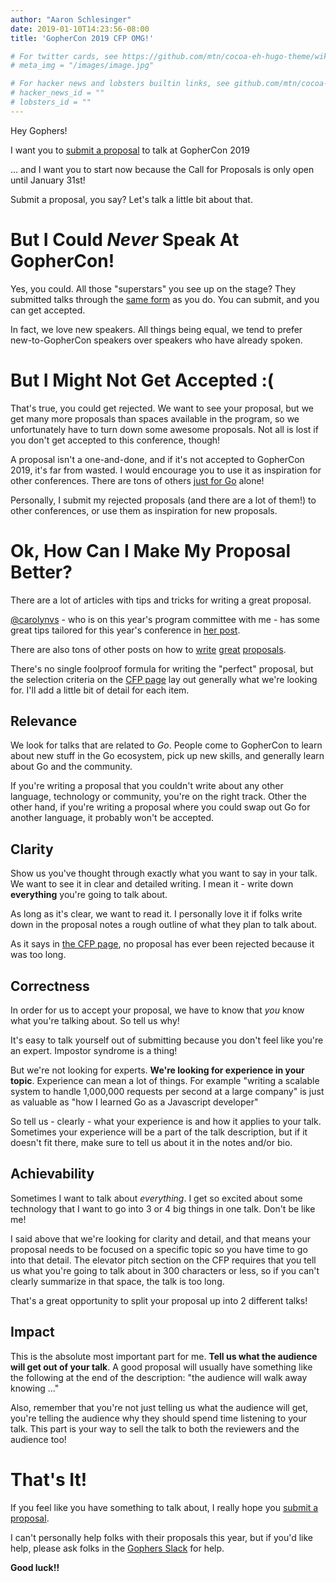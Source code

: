 ```yaml
---
author: "Aaron Schlesinger"
date: 2019-01-10T14:23:56-08:00
title: 'GopherCon 2019 CFP OMG!'

# For twitter cards, see https://github.com/mtn/cocoa-eh-hugo-theme/wiki/Twitter-cards
# meta_img = "/images/image.jpg"

# For hacker news and lobsters builtin links, see github.com/mtn/cocoa-eh-hugo-theme/wiki/Social-Links
# hacker_news_id = ""
# lobsters_id = ""
---
```


Hey Gophers!

I want you to [submit a proposal](https://www.papercall.io/gophercon-2019) to talk at GopherCon 2019

... and I want you to start now because the Call for Proposals is only open until January 31st!

Submit a proposal, you say? Let's talk a little bit about that.

# But I Could _Never_ Speak At GopherCon!

Yes, you could. All those "superstars" you see up on the stage? They submitted talks through the [same form](https://www.papercall.io/gophercon-2019) as you do. You can submit, and you can get accepted.

In fact, we love new speakers. All things being equal, we tend to prefer new-to-GopherCon speakers over speakers who have already spoken.

# But I Might Not Get Accepted :(

That's true, you could get rejected. We want to see your proposal, but we get many more proposals than spaces available in the program, so we unfortunately have to turn down some awesome proposals. Not all is lost if you don't get accepted to this conference, though!

A proposal isn't a one-and-done, and if it's not accepted to GopherCon 2019, it's far from wasted. I would encourage you to use it as inspiration for other conferences. There are tons of others [just for Go](https://github.com/golang/go/wiki/Conferences) alone!

Personally, I submit my rejected proposals (and there are a lot of them!) to other conferences, or use them as inspiration for new proposals.

# Ok, How Can I Make My Proposal Better?

There are a lot of articles with tips and tricks for writing a great proposal.

[@carolynvs](https://twitter.com/carolynvs) - who is on this year's program committee with me - has some great tips tailored for this year's conference in [her post](https://carolynvanslyck.com/blog/2018/12/talk-at-gophercon/).

There are also tons of other posts on how to [write](https://medium.com/@fox/how-to-write-a-successful-conference-proposal-4461509d3e32) [great](https://dave.cheney.net/2017/02/12/how-to-write-a-successful-conference-proposal) [proposals](http://russolsen.com/articles/2012/06/21/acing-the-technical-talk-getting-your-proposal-through-the-door.html).

There's no single foolproof formula for writing the "perfect" proposal, but the selection criteria on the [CFP page](https://www.papercall.io/gophercon-2019) lay out generally what we're looking for. I'll add a little bit of detail for each item.

## Relevance

We look for talks that are related to _Go_. People come to GopherCon to learn about new stuff in the Go ecosystem, pick up new skills, and generally learn about Go and the community.

If you're writing a proposal that you couldn't write about any other language, technology or community, you're on the right track. Other the other hand, if you're writing a proposal where you could swap out Go for another language, it probably won't be accepted.

## Clarity

Show us you've thought through exactly what you want to say in your talk. We want to see it in clear and detailed writing. I mean it - write down **everything** you're going to talk about.

As long as it's clear, we want to read it. I personally love it if folks write down in the proposal notes a rough outline of what they plan to talk about.

As it says in [the CFP page](https://www.papercall.io/gophercon-2019), no proposal has ever been rejected because it was too long.

## Correctness

In order for us to accept your proposal, we have to know that _you_ know what you're talking about. So tell us why!

It's easy to talk yourself out of submitting because you don't feel like you're an expert. Impostor syndrome is a thing!

But we're not looking for experts. **We're looking for experience in your topic**. Experience can mean a lot of things. For example "writing a scalable system to handle 1,000,000 requests per second at a large company" is just as valuable as "how I learned Go as a Javascript developer"

So tell us - clearly - what your experience is and how it applies to your talk. Sometimes your experience will be a part of the talk description, but if it doesn't fit there, make sure to tell us about it in the notes and/or bio.

## Achievability

Sometimes I want to talk about _everything_. I get so excited about some technology that I want to go into 3 or 4 big things in one talk. Don't be like me!

I said above that we're looking for clarity and detail, and that means your proposal needs to be focused on a specific topic so you have time to go into that detail. The elevator pitch section on the CFP requires that you tell us what you're going to talk about in 300 characters or less, so if you can't clearly summarize in that space, the talk is too long.

That's a great opportunity to split your proposal up into 2 different talks!

## Impact

This is the absolute most important part for me. **Tell us what the audience will get out of your talk**. A good proposal will usually have something like the following at the end of the description: "the audience will walk away knowing ..."

Also, remember that you're not just telling us what the audience will get, you're telling the audience why they should spend time listening to your talk. This part is your way to sell the talk to both the reviewers and the audience too!

# That's It!

If you feel like you have something to talk about, I really hope you [submit a proposal](https://www.papercall.io/gophercon-2019).

I can't personally help folks with their proposals this year, but if you'd like help, please ask folks in the [Gophers Slack](https://invite.slack.golangbridge.org/) for help.

**Good luck!!**
